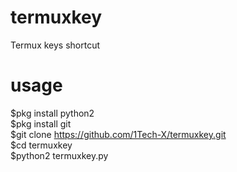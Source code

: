 # termuxkey
Termux keys shortcut

# usage
$pkg install python2<br>
$pkg install git<br>
$git clone https://github.com/1Tech-X/termuxkey.git<br>
$cd termuxkey<br>
$python2 termuxkey.py


